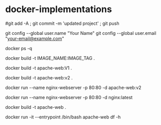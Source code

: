 # docker-implementations


#git add -A ; git commit -m 'updated project' ; git push

git config --global user.name "Your Name"
git config --global user.email "your-email@example.com"

docker ps -q

docker build -t IMAGE_NAME:IMAGE_TAG .

docker build -t apache-web:V1 .

docker build -t apache-web:v2 .

docker run --name nginx-webserver -p 80:80 -d apache-web:v2

docker run --name nginx-webserver -p 80:80 -d nginx:latest

docker build -t apache-web .

docker run -it --entrypoint /bin/bash apache-web df -h
